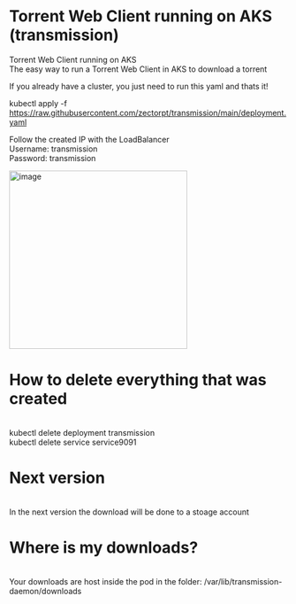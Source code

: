 # Torrent Web Client running on AKS (transmission)
Torrent Web Client running on AKS<br>
The easy way to run a Torrent Web Client in AKS to download a torrent


If you already have a cluster, you just need to run this yaml and thats it!

kubectl apply -f https://raw.githubusercontent.com/zectorpt/transmission/main/deployment.yaml

Follow the created IP with the LoadBalancer<br>
Username: transmission<br>
Password: transmission<br>

<img width="322" alt="image" src="https://user-images.githubusercontent.com/10439948/209942841-004383bf-ba0b-4af5-b36d-2302c812b4a3.png">

# How to delete everything that was created
<br>
kubectl delete deployment transmission<br>
kubectl delete service service9091<br>

# Next version
<br>
In the next version the download will be done to a stoage account

# Where is my downloads?
<br>
Your downloads are host inside the pod in the folder: /var/lib/transmission-daemon/downloads
